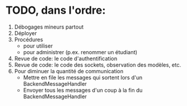 # TODO, dans l'ordre:

1. Débogages mineurs partout
2. Déployer
3. Procédures
    * pour utiliser
    * pour administrer (p.ex. renommer un étudiant)
4. Revue de code: le code d'authentification
5. Revue de code: le code des sockets, observation des modèles, etc.
6. Pour diminuer la quantité de communication
    * Mettre en file les messages qui sortent lors d'un BackendMessageHandler
    * Envoyer tous les messages d'un coup à la fin du BackendMessageHandler
